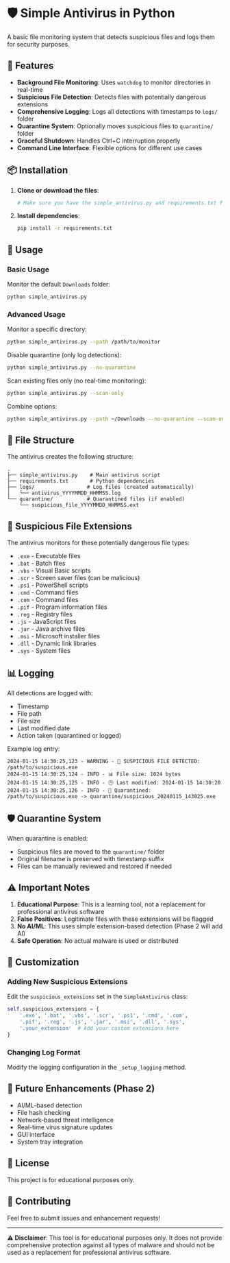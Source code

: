 # 🛡️ Simple Antivirus in Python

A basic file monitoring system that detects suspicious files and logs them for security purposes.

## 🎯 Features

- **Background File Monitoring**: Uses `watchdog` to monitor directories in real-time
- **Suspicious File Detection**: Detects files with potentially dangerous extensions
- **Comprehensive Logging**: Logs all detections with timestamps to `logs/` folder
- **Quarantine System**: Optionally moves suspicious files to `quarantine/` folder
- **Graceful Shutdown**: Handles Ctrl+C interruption properly
- **Command Line Interface**: Flexible options for different use cases

## 📦 Installation

1. **Clone or download the files**:
   ```bash
   # Make sure you have the simple_antivirus.py and requirements.txt files
   ```

2. **Install dependencies**:
   ```bash
   pip install -r requirements.txt
   ```

## 🚀 Usage

### Basic Usage

Monitor the default `Downloads` folder:
```bash
python simple_antivirus.py
```

### Advanced Usage

Monitor a specific directory:
```bash
python simple_antivirus.py --path /path/to/monitor
```

Disable quarantine (only log detections):
```bash
python simple_antivirus.py --no-quarantine
```

Scan existing files only (no real-time monitoring):
```bash
python simple_antivirus.py --scan-only
```

Combine options:
```bash
python simple_antivirus.py --path ~/Downloads --no-quarantine --scan-only
```

## 📁 File Structure

The antivirus creates the following structure:
```
.
├── simple_antivirus.py    # Main antivirus script
├── requirements.txt       # Python dependencies
├── logs/                 # Log files (created automatically)
│   └── antivirus_YYYYMMDD_HHMMSS.log
└── quarantine/           # Quarantined files (if enabled)
    └── suspicious_file_YYYYMMDD_HHMMSS.ext
```

## 🚨 Suspicious File Extensions

The antivirus monitors for these potentially dangerous file types:
- `.exe` - Executable files
- `.bat` - Batch files
- `.vbs` - Visual Basic scripts
- `.scr` - Screen saver files (can be malicious)
- `.ps1` - PowerShell scripts
- `.cmd` - Command files
- `.com` - Command files
- `.pif` - Program information files
- `.reg` - Registry files
- `.js` - JavaScript files
- `.jar` - Java archive files
- `.msi` - Microsoft installer files
- `.dll` - Dynamic link libraries
- `.sys` - System files

## 📊 Logging

All detections are logged with:
- Timestamp
- File path
- File size
- Last modified date
- Action taken (quarantined or logged)

Example log entry:
```
2024-01-15 14:30:25,123 - WARNING - 🚨 SUSPICIOUS FILE DETECTED: /path/to/suspicious.exe
2024-01-15 14:30:25,124 - INFO - 📊 File size: 1024 bytes
2024-01-15 14:30:25,125 - INFO - 🕒 Last modified: 2024-01-15 14:30:20
2024-01-15 14:30:25,126 - INFO - 🚫 Quarantined: /path/to/suspicious.exe -> quarantine/suspicious_20240115_143025.exe
```

## 🛡️ Quarantine System

When quarantine is enabled:
- Suspicious files are moved to the `quarantine/` folder
- Original filename is preserved with timestamp suffix
- Files can be manually reviewed and restored if needed

## ⚠️ Important Notes

1. **Educational Purpose**: This is a learning tool, not a replacement for professional antivirus software
2. **False Positives**: Legitimate files with these extensions will be flagged
3. **No AI/ML**: This uses simple extension-based detection (Phase 2 will add AI)
4. **Safe Operation**: No actual malware is used or distributed

## 🔧 Customization

### Adding New Suspicious Extensions

Edit the `suspicious_extensions` set in the `SimpleAntivirus` class:

```python
self.suspicious_extensions = {
    '.exe', '.bat', '.vbs', '.scr', '.ps1', '.cmd', '.com', 
    '.pif', '.reg', '.js', '.jar', '.msi', '.dll', '.sys',
    '.your_extension'  # Add your custom extensions here
}
```

### Changing Log Format

Modify the logging configuration in the `_setup_logging` method.

## 🚀 Future Enhancements (Phase 2)

- AI/ML-based detection
- File hash checking
- Network-based threat intelligence
- Real-time virus signature updates
- GUI interface
- System tray integration

## 📝 License

This project is for educational purposes only.

## 🤝 Contributing

Feel free to submit issues and enhancement requests!

---

**⚠️ Disclaimer**: This tool is for educational purposes only. It does not provide comprehensive protection against all types of malware and should not be used as a replacement for professional antivirus software.